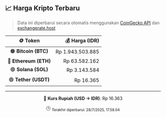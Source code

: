 

<!-- HARGA_KRIPTO -->
## 📈 Harga Kripto Terbaru

> Data ini diperbarui secara otomatis menggunakan [CoinGecko API](https://www.coingecko.com/) dan [exchangerate.host](https://exchangerate.host/)

<div align="center">

| 🪙 Token | 💰 Harga (IDR) |
|:------:|---------------:|
| 🟠 **Bitcoin (BTC)**   | Rp 1.943.503.885 |
| 🔵 **Ethereum (ETH)**  | Rp 63.582.162 |
| 🟣 **Solana (SOL)**    | Rp 3.143.584 |
| 🟢 **Tether (USDT)**   | Rp 16.365 |

---

💱 **Kurs Rupiah (USD → IDR)**: Rp 16.363

🕒 <sub>Terakhir diperbarui: 28/7/2025, 17.58.04</sub>

</div>
<!-- /HARGA_KRIPTO -->